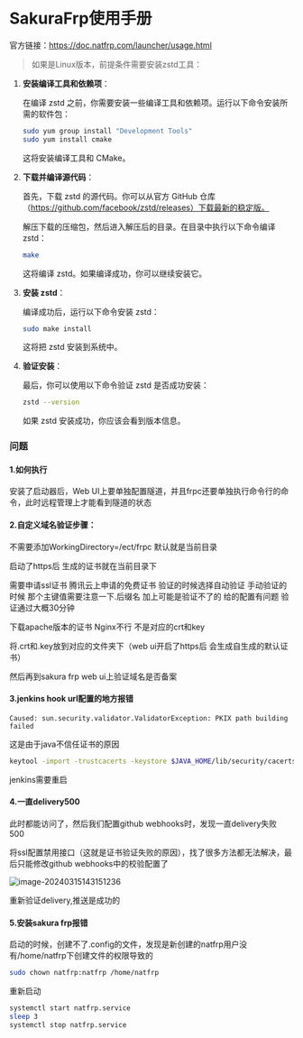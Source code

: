 # SakuraFrp使用手册

官方链接：https://doc.natfrp.com/launcher/usage.html

> 如果是Linux版本，前提条件需要安装zstd工具：

1. **安装编译工具和依赖项**：

   在编译 zstd 之前，你需要安装一些编译工具和依赖项。运行以下命令安装所需的软件包：

   ```sh
   sudo yum group install "Development Tools"
   sudo yum install cmake
   ```

   这将安装编译工具和 CMake。

2. **下载并编译源代码**：

   首先，下载 zstd 的源代码。你可以从官方 GitHub 仓库（https://github.com/facebook/zstd/releases）下载最新的稳定版。

   解压下载的压缩包，然后进入解压后的目录。在目录中执行以下命令编译 zstd：

   ```sh
   make
   ```

   这将编译 zstd。如果编译成功，你可以继续安装它。

3. **安装 zstd**：

   编译成功后，运行以下命令安装 zstd：

   ```sh
   sudo make install
   ```

   这将把 zstd 安装到系统中。

4. **验证安装**：

   最后，你可以使用以下命令验证 zstd 是否成功安装：

   ```sh
   zstd --version
   ```

   如果 zstd 安装成功，你应该会看到版本信息。

### 问题

#### 1.如何执行

安装了启动器后，Web UI上要单独配置隧道，并且frpc还要单独执行命令行的命令，此时远程管理上才能看到隧道的状态

#### 2.自定义域名验证步骤：

不需要添加WorkingDirectory=/ect/frpc 默认就是当前目录

启动了https后 生成的证书就在当前目录下

需要申请ssl证书 腾讯云上申请的免费证书 验证的时候选择自动验证 手动验证的时候 那个主键值需要注意一下.后缀名 加上可能是验证不了的 给的配置有问题 验证通过大概30分钟

下载apache版本的证书 Nginx不行 不是对应的crt和key

将.crt和.key放到对应的文件夹下（web ui开启了https后 会生成自生成的默认证书）

然后再到sakura frp web ui上验证域名是否备案

#### 3.jenkins hook url配置的地方报错

```
Caused: sun.security.validator.ValidatorException: PKIX path building failed
```

这是由于java不信任证书的原因

```sh
keytool -import -trustcacerts -keystore $JAVA_HOME/lib/security/cacerts -storepass changeit -noprompt -alias myserver -file server.crt
```

jenkins需要重启

#### 4.一直delivery500

此时都能访问了，然后我们配置github webhooks时，发现一直delivery失败 500

将ssl配置禁用接口（这就是证书验证失败的原因），找了很多方法都无法解决，最后只能修改github webhooks中的校验配置了

![image-20240315143151236](http://sjluyi7xe.hd-bkt.clouddn.com/typora/image-20240315143151236.png)

重新验证delivery,推送是成功的

#### 5.安装sakura frp报错

启动的时候，创建不了.config的文件，发现是新创建的natfrp用户没有/home/natfrp下创建文件的权限导致的

```sh
sudo chown natfrp:natfrp /home/natfrp
```

重新启动

```sh
systemctl start natfrp.service
sleep 3
systemctl stop natfrp.service
```
